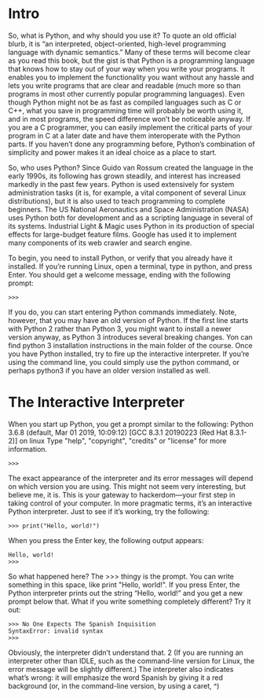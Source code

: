 #  Intro


So, what is Python, and why should you use it? To quote an old official blurb, it is “an interpreted,
object-oriented, high-level programming language with dynamic semantics.” Many of these terms will
become clear as you read this book, but the gist is that Python is a programming language that knows how to
stay out of your way when you write your programs. It enables you to implement the functionality you want
without any hassle and lets you write programs that are clear and readable (much more so than programs in
most other currently popular programming languages).
Even though Python might not be as fast as compiled languages such as C or C++, what you save in
programming time will probably be worth using it, and in most programs, the speed difference won’t be
noticeable anyway. If you are a C programmer, you can easily implement the critical parts of your program
in C at a later date and have them interoperate with the Python parts. If you haven’t done any programming
before, Python’s combination of simplicity and power makes it an ideal choice as a place to start.

So, who uses Python? Since Guido van Rossum created the language in the early 1990s, its following
has grown steadily, and interest has increased markedly in the past few years. Python is used extensively for
system administration tasks (it is, for example, a vital component of several Linux distributions), but it is also
used to teach programming to complete beginners. The US National Aeronautics and Space Administration
(NASA) uses Python both for development and as a scripting language in several of its systems. Industrial
Light & Magic uses Python in its production of special effects for large-budget feature films. Google has used it to implement
many components of its web crawler and search engine.

To begin, you need to install Python, or verify that you already have it installed. If you’re running
Linux, open a terminal, type in python, and press Enter. You should get a welcome message, ending with the following prompt:

```
>>>
```
If you do, you can start entering Python commands immediately. Note, however, that you may have an old
version of Python. If the first line starts with Python 2 rather than Python 3, you might want to install a
newer version anyway, as Python 3 introduces several breaking changes. Yon can find python 3 installation
instructions in the main folder of the course.
Once you have Python installed, try to fire up the interactive interpreter. If you’re using the command
line, you could simply use the python command, or perhaps python3 if you have an older version installed
as well.

# The Interactive Interpreter

When you start up Python, you get a prompt similar to the following:
Python 3.6.8 (default, Mar 01 2019, 10:09:12)
[GCC 8.3.1 20190223 (Red Hat 8.3.1-2)] on linux
Type "help", "copyright", "credits" or "license" for more information.
```
>>>
```
The exact appearance of the interpreter and its error messages will depend on which version you are using.
This might not seem very interesting, but believe me, it is. This is your gateway to hackerdom—your first step
in taking control of your computer. In more pragmatic terms, it’s an interactive Python interpreter. Just to see
if it’s working, try the following:
```
>>> print("Hello, world!")
```
When you press the Enter key, the following output appears:
```
Hello, world!
>>>
```
So what happened here? The >>> thingy is the prompt. You can write something in this space, like print
"Hello, world!". If you press Enter, the Python interpreter prints out the string “Hello, world!” and you get
a new prompt below that. What if you write something completely different? Try it out:
```
>>> No One Expects The Spanish Inquisition
SyntaxError: invalid syntax
>>>
```
Obviously, the interpreter didn’t understand that. 2 (If you are running an interpreter other than IDLE,
such as the command-line version for Linux, the error message will be slightly different.) The interpreter
also indicates what’s wrong: it will emphasize the word Spanish by giving it a red background (or, in the
command-line version, by using a caret, ^)
